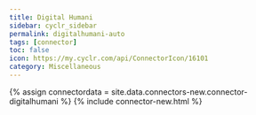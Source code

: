 ```yaml
---
title: Digital Humani
sidebar: cyclr_sidebar
permalink: digitalhumani-auto
tags: [connector]
toc: false
icon: https://my.cyclr.com/api/ConnectorIcon/16101
category: Miscellaneous
---
```

{% assign connectordata = site.data.connectors-new.connector-digitalhumani %}
{% include connector-new.html %}	